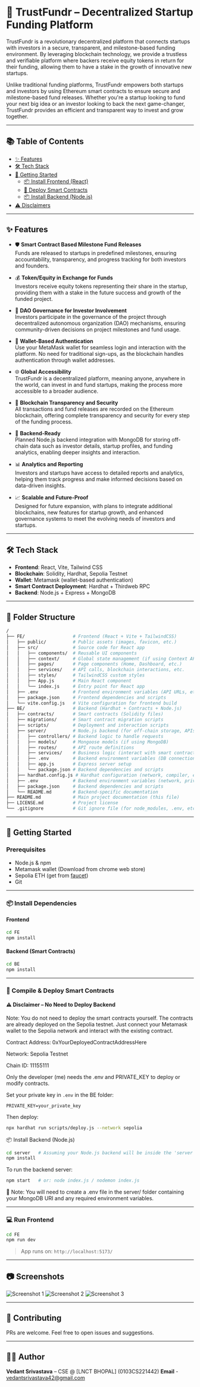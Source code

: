 
# 🚀 TrustFundr – Decentralized Startup Funding Platform
 
TrustFundr is a revolutionary decentralized platform that connects startups with investors in a secure, transparent, and milestone-based funding environment. By leveraging blockchain technology, we provide a trustless and verifiable platform where backers receive equity tokens in return for their funding, allowing them to have a stake in the growth of innovative new startups.

Unlike traditional funding platforms, TrustFundr empowers both startups and investors by using Ethereum smart contracts to ensure secure and milestone-based fund releases. Whether you're a startup looking to fund your next big idea or an investor looking to back the next game-changer, TrustFundr provides an efficient and transparent way to invest and grow together.

---

## 📚 Table of Contents

- [✨ Features](#-features)
- [🛠 Tech Stack](#-tech-stack)
- [🚀 Getting Started](#-getting-started)
  - [📦 Install Frontend (React)](#-install-frontend-react)
  - [🔗 Deploy Smart Contracts](#-deploy-smart-contracts)
  - [📦 Install Backend (Node.js) ](#-install-backend-nodejs)
- [⚠️ Disclaimers](#-disclaimers)

---

## ✨ Features

- 🛡️ **Smart Contract Based Milestone Fund Releases**  
  Funds are released to startups in predefined milestones, ensuring accountability, transparency, and progress tracking for both investors and founders.

- 💰 **Token/Equity in Exchange for Funds**  
  Investors receive equity tokens representing their share in the startup, providing them with a stake in the future success and growth of the funded project.

- 🧾 **DAO Governance for Investor Involvement**  
  Investors participate in the governance of the project through decentralized autonomous organization (DAO) mechanisms, ensuring community-driven decisions on project milestones and fund usage.

- 🔑 **Wallet-Based Authentication**  
  Use your MetaMask wallet for seamless login and interaction with the platform. No need for traditional sign-ups, as the blockchain handles authentication through wallet addresses.

- 🌐 **Global Accessibility**  
  TrustFundr is a decentralized platform, meaning anyone, anywhere in the world, can invest in and fund startups, making the process more accessible to a broader audience.

- 🔄 **Blockchain Transparency and Security**  
  All transactions and fund releases are recorded on the Ethereum blockchain, offering complete transparency and security for every step of the funding process.

- 🔧 **Backend-Ready**  
  Planned Node.js backend integration with MongoDB for storing off-chain data such as investor details, startup profiles, and funding analytics, enabling deeper insights and interaction.

- 📊 **Analytics and Reporting**  
  Investors and startups have access to detailed reports and analytics, helping them track progress and make informed decisions based on data-driven insights.

- 📈 **Scalable and Future-Proof**  
  Designed for future expansion, with plans to integrate additional blockchains, new features for startup growth, and enhanced governance systems to meet the evolving needs of investors and startups.

---


## 🛠 Tech Stack

- **Frontend**: React, Vite, Tailwind CSS
- **Blockchain**: Solidity, Hardhat, Sepolia Testnet
- **Wallet**: Metamask (wallet-based authentication)
- **Smart Contract Deployment**: Hardhat + Thirdweb RPC
- **Backend**: Node.js + Express + MongoDB

---

## 📂 Folder Structure
```bash
/
├── FE/                  # Frontend (React + Vite + TailwindCSS)
│   ├── public/          # Public assets (images, favicon, etc.)
│   ├── src/             # Source code for React app
│   │   ├── components/  # Reusable UI components
│   │   ├── context/     # Global state management (if using Context API)
│   │   ├── pages/       # Page components (Home, Dashboard, etc.)
│   │   ├── services/    # API calls, blockchain interactions, etc.
│   │   ├── styles/      # TailwindCSS custom styles
│   │   ├── App.js       # Main React component
│   │   └── index.js     # Entry point for React app
│   ├── .env             # Frontend environment variables (API URLs, etc.)
│   ├── package.json     # Frontend dependencies and scripts
│   └── vite.config.js   # Vite configuration for frontend build
├── BE/                  # Backend (Hardhat + Contracts + Node.js)
│   ├── contracts/       # Smart contracts (Solidity files)
│   ├── migrations/      # Smart contract migration scripts
│   ├── scripts/         # Deployment and interaction scripts
│   ├── server/          # Node.js backend (for off-chain storage, APIs, etc.)
│   │   ├── controllers/ # Backend logic to handle requests
│   │   ├── models/      # Mongoose models (if using MongoDB)
│   │   ├── routes/      # API route definitions
│   │   ├── services/    # Business logic (interact with smart contracts, DB, etc.)
│   │   ├── .env         # Backend environment variables (DB connection, secrets, etc.)
│   │   ├── app.js       # Express server setup
│   │   └── package.json # Backend dependencies and scripts
│   ├── hardhat.config.js # Hardhat configuration (network, compiler, etc.)
│   ├── .env             # Backend environment variables (network, private key, etc.)
│   ├── package.json     # Backend dependencies and scripts
│   └── README.md        # Backend-specific documentation
├── README.md            # Main project documentation (this file)
├── LICENSE.md           # Project license
└── .gitignore           # Git ignore file (for node_modules, .env, etc.)
```
---

## 🚀 Getting Started

### Prerequisites

- Node.js & npm
- Metamask wallet (Download from chrome web store)
- Sepolia ETH (get from [faucet](https://sepoliafaucet.com/))
- Git

---

### 📦 Install Dependencies

#### Frontend

```bash
cd FE
npm install
```

#### Backend (Smart Contracts)

```bash
cd BE
npm install
```

---

### 🧪 Compile & Deploy Smart Contracts
#### ⚠️ Disclaimer – No Need to Deploy Backend
Note:
You do not need to deploy the smart contracts yourself. The contracts are already deployed on the Sepolia testnet.
Just connect your Metamask wallet to the Sepolia network and interact with the existing contract.

Contract Address: 0xYourDeployedContractAddressHere

Network: Sepolia Testnet

Chain ID: 11155111

Only the developer (me) needs the .env and PRIVATE_KEY to deploy or modify contracts.

Set your private key in `.env` in the BE folder:

```
PRIVATE_KEY=your_private_key
```

Then deploy:

```bash
npx hardhat run scripts/deploy.js --network sepolia
```

📦 Install Backend (Node.js)
```bash
cd server   # Assuming your Node.js backend will be inside the 'server' folder
npm install
```
To run the backend server:
```bash
npm start   # or: node index.js / nodemon index.js
```
📌 Note: You will need to create a .env file in the server/ folder containing your MongoDB URI and any required environment variables.

---

### 💻 Run Frontend

```bash
cd FE
npm run dev
```

> App runs on: `http://localhost:5173/`
 
 ----

## 📷 Screenshots

![Screenshot 1](<client/public/images/SS1.png>)
![Screenshot 2](<client/public/images/SS2.png>)
![Screenshot 3](<client/public/images/SS3.png>)

---

## 🤝 Contributing

PRs are welcome. Feel free to open issues and suggestions.

---

## 👨‍💻 Author

**Vedant Srivastava** – CSE @ [LNCT BHOPAL] (0103CS221442)
**Email** - vedantsrivastava42@gmail.com

